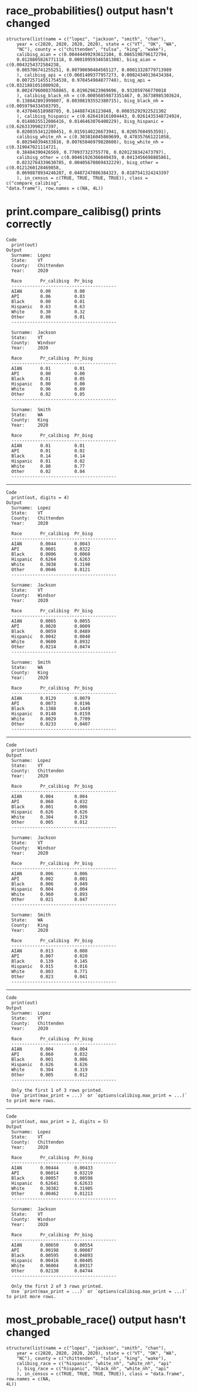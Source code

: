 # race_probabilities() output hasn't changed

    structure(list(name = c("lopez", "jackson", "smith", "chan"), 
        year = c(2020, 2020, 2020, 2020), state = c("VT", "OK", "WA", 
        "NC"), county = c("chittenden", "tulsa", "king", "wake"), 
        calibisg_aian = c(0.00444499293612104, 0.0865198796172794, 
        0.0128805826771118, 0.00010959346581308), bisg_aian = c(0.0043254372504238, 
        0.085706741255251, 0.00790690484565127, 0.00013328779713989
        ), calibisg_api = c(0.0601409377957273, 0.00024340136434384, 
        0.00725714551754538, 0.970454984877748), bisg_api = c(0.0321881051000928, 
        0.00247960083768865, 0.019629623969696, 0.932059766770018
        ), calibisg_black_nh = c(0.00056859873351467, 0.36738985303624, 
        0.138842891999807, 0.00308193552380715), bisg_black_nh = c(0.0059794334503795, 
        0.437046518988705, 0.144887416123048, 0.00835292922521302
        ), calibisg_hispanic = c(0.626410161004443, 0.0261435348724924, 
        0.0148025512086416, 0.0146463076400229), bisg_hispanic = c(0.626333990237397, 
        0.0200353412280451, 0.0159140226673941, 0.02057604953591), 
        calibisg_white_nh = c(0.303816045869699, 0.478357661221058, 
        0.802940394633816, 0.00765046979828608), bisg_white_nh = c(0.319047021114721, 
        0.38484390426569, 0.770937323755778, 0.0201238342473797), 
        calibisg_other = c(0.00461926366049439, 0.0413456698885861, 
        0.0232764339630785, 0.00405670869432229), bisg_other = c(0.0121260128469858, 
        0.0698878934246207, 0.0407247086384323, 0.0187541324243397
        ), in_census = c(TRUE, TRUE, TRUE, TRUE)), class = c("compare_calibisg", 
    "data.frame"), row.names = c(NA, 4L))

# print.compare_calibisg() prints correctly

    Code
      print(out)
    Output
      Surname:  Lopez     
      State:    VT        
      County:   Chittenden
      Year:     2020      
      
      Race       Pr_calibisg  Pr_bisg   
      ---------------------------------------- 
      AIAN       0.00         0.00      
      API        0.06         0.03      
      Black      0.00         0.01      
      Hispanic   0.63         0.63      
      White      0.30         0.32      
      Other      0.00         0.01      
      ---------------------------------------- 
      
      Surname:  Jackson   
      State:    VT        
      County:   Windsor   
      Year:     2020      
      
      Race       Pr_calibisg  Pr_bisg   
      ---------------------------------------- 
      AIAN       0.01         0.01      
      API        0.00         0.00      
      Black      0.01         0.05      
      Hispanic   0.00         0.00      
      White      0.96         0.89      
      Other      0.02         0.05      
      ---------------------------------------- 
      
      Surname:  Smith     
      State:    WA        
      County:   King      
      Year:     2020      
      
      Race       Pr_calibisg  Pr_bisg   
      ---------------------------------------- 
      AIAN       0.01         0.01      
      API        0.01         0.02      
      Black      0.14         0.14      
      Hispanic   0.01         0.02      
      White      0.80         0.77      
      Other      0.02         0.04      
      ---------------------------------------- 
      

---

    Code
      print(out, digits = 4)
    Output
      Surname:  Lopez     
      State:    VT        
      County:   Chittenden
      Year:     2020      
      
      Race       Pr_calibisg  Pr_bisg   
      ---------------------------------------- 
      AIAN       0.0044       0.0043    
      API        0.0601       0.0322    
      Black      0.0006       0.0060    
      Hispanic   0.6264       0.6263    
      White      0.3038       0.3190    
      Other      0.0046       0.0121    
      ---------------------------------------- 
      
      Surname:  Jackson   
      State:    VT        
      County:   Windsor   
      Year:     2020      
      
      Race       Pr_calibisg  Pr_bisg   
      ---------------------------------------- 
      AIAN       0.0065       0.0055    
      API        0.0020       0.0009    
      Black      0.0059       0.0489    
      Hispanic   0.0042       0.0040    
      White      0.9600       0.8932    
      Other      0.0214       0.0474    
      ---------------------------------------- 
      
      Surname:  Smith     
      State:    WA        
      County:   King      
      Year:     2020      
      
      Race       Pr_calibisg  Pr_bisg   
      ---------------------------------------- 
      AIAN       0.0129       0.0079    
      API        0.0073       0.0196    
      Black      0.1388       0.1449    
      Hispanic   0.0148       0.0159    
      White      0.8029       0.7709    
      Other      0.0233       0.0407    
      ---------------------------------------- 
      

---

    Code
      print(out)
    Output
      Surname:  Lopez     
      State:    VT        
      County:   Chittenden
      Year:     2020      
      
      Race       Pr_calibisg  Pr_bisg   
      ---------------------------------------- 
      AIAN       0.004        0.004     
      API        0.060        0.032     
      Black      0.001        0.006     
      Hispanic   0.626        0.626     
      White      0.304        0.319     
      Other      0.005        0.012     
      ---------------------------------------- 
      
      Surname:  Jackson   
      State:    VT        
      County:   Windsor   
      Year:     2020      
      
      Race       Pr_calibisg  Pr_bisg   
      ---------------------------------------- 
      AIAN       0.006        0.006     
      API        0.002        0.001     
      Black      0.006        0.049     
      Hispanic   0.004        0.004     
      White      0.960        0.893     
      Other      0.021        0.047     
      ---------------------------------------- 
      
      Surname:  Smith     
      State:    WA        
      County:   King      
      Year:     2020      
      
      Race       Pr_calibisg  Pr_bisg   
      ---------------------------------------- 
      AIAN       0.013        0.008     
      API        0.007        0.020     
      Black      0.139        0.145     
      Hispanic   0.015        0.016     
      White      0.803        0.771     
      Other      0.023        0.041     
      ---------------------------------------- 
      

---

    Code
      print(out)
    Output
      Surname:  Lopez     
      State:    VT        
      County:   Chittenden
      Year:     2020      
      
      Race       Pr_calibisg  Pr_bisg   
      ---------------------------------------- 
      AIAN       0.004        0.004     
      API        0.060        0.032     
      Black      0.001        0.006     
      Hispanic   0.626        0.626     
      White      0.304        0.319     
      Other      0.005        0.012     
      ---------------------------------------- 
      
      Only the first 1 of 3 rows printed.
      Use `print(max_print = ...)` or `options(calibisg.max_print = ...)` to print more rows.

---

    Code
      print(out, max_print = 2, digits = 5)
    Output
      Surname:  Lopez     
      State:    VT        
      County:   Chittenden
      Year:     2020      
      
      Race       Pr_calibisg  Pr_bisg   
      ---------------------------------------- 
      AIAN       0.00444      0.00433   
      API        0.06014      0.03219   
      Black      0.00057      0.00598   
      Hispanic   0.62641      0.62633   
      White      0.30382      0.31905   
      Other      0.00462      0.01213   
      ---------------------------------------- 
      
      Surname:  Jackson   
      State:    VT        
      County:   Windsor   
      Year:     2020      
      
      Race       Pr_calibisg  Pr_bisg   
      ---------------------------------------- 
      AIAN       0.00650      0.00554   
      API        0.00198      0.00087   
      Black      0.00595      0.04893   
      Hispanic   0.00416      0.00405   
      White      0.96004      0.89317   
      Other      0.02138      0.04744   
      ---------------------------------------- 
      
      Only the first 2 of 3 rows printed.
      Use `print(max_print = ...)` or `options(calibisg.max_print = ...)` to print more rows.

# most_probable_race() output hasn't changed

    structure(list(name = c("lopez", "jackson", "smith", "chan"), 
        year = c(2020, 2020, 2020, 2020), state = c("VT", "OK", "WA", 
        "NC"), county = c("chittenden", "tulsa", "king", "wake"), 
        calibisg_race = c("hispanic", "white_nh", "white_nh", "api"
        ), bisg_race = c("hispanic", "black_nh", "white_nh", "api"
        ), in_census = c(TRUE, TRUE, TRUE, TRUE)), class = "data.frame", row.names = c(NA, 
    4L))

